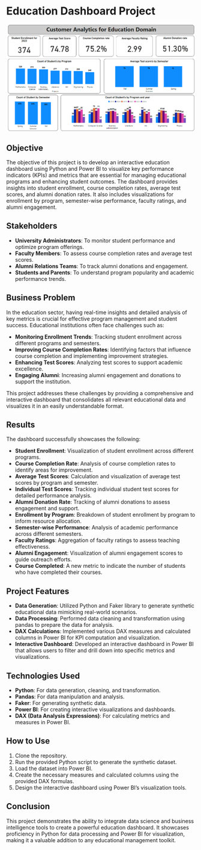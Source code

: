 # Education Dashboard Project
![EDucation Dashboard](edu_screenshot.png)
## Objective
The objective of this project is to develop an interactive education dashboard using Python and Power BI to visualize key performance indicators (KPIs) and metrics that are essential for managing educational programs and enhancing student outcomes. The dashboard provides insights into student enrollment, course completion rates, average test scores, and alumni donation rates. It also includes visualizations for enrollment by program, semester-wise performance, faculty ratings, and alumni engagement.

## Stakeholders
- **University Administrators**: To monitor student performance and optimize program offerings.
- **Faculty Members**: To assess course completion rates and average test scores.
- **Alumni Relations Teams**: To track alumni donations and engagement.
- **Students and Parents**: To understand program popularity and academic performance trends.

## Business Problem
In the education sector, having real-time insights and detailed analysis of key metrics is crucial for effective program management and student success. Educational institutions often face challenges such as:
- **Monitoring Enrollment Trends**: Tracking student enrollment across different programs and semesters.
- **Improving Course Completion Rates**: Identifying factors that influence course completion and implementing improvement strategies.
- **Enhancing Test Scores**: Analyzing test scores to support academic excellence.
- **Engaging Alumni**: Increasing alumni engagement and donations to support the institution.

This project addresses these challenges by providing a comprehensive and interactive dashboard that consolidates all relevant educational data and visualizes it in an easily understandable format.

## Results
The dashboard successfully showcases the following:
- **Student Enrollment**: Visualization of student enrollment across different programs.
- **Course Completion Rate**: Analysis of course completion rates to identify areas for improvement.
- **Average Test Scores**: Calculation and visualization of average test scores by program and semester.
- **Individual Test Scores**: Tracking individual student test scores for detailed performance analysis.
- **Alumni Donation Rate**: Tracking of alumni donations to assess engagement and support.
- **Enrollment by Program**: Breakdown of student enrollment by program to inform resource allocation.
- **Semester-wise Performance**: Analysis of academic performance across different semesters.
- **Faculty Ratings**: Aggregation of faculty ratings to assess teaching effectiveness.
- **Alumni Engagement**: Visualization of alumni engagement scores to guide outreach efforts.
- **Course Completed**: A new metric to indicate the number of students who have completed their courses.

## Project Features
- **Data Generation**: Utilized Python and Faker library to generate synthetic educational data mimicking real-world scenarios.
- **Data Processing**: Performed data cleaning and transformation using pandas to prepare the data for analysis.
- **DAX Calculations**: Implemented various DAX measures and calculated columns in Power BI for KPI computation and visualization.
- **Interactive Dashboard**: Developed an interactive dashboard in Power BI that allows users to filter and drill down into specific metrics and visualizations.

## Technologies Used
- **Python**: For data generation, cleaning, and transformation.
- **Pandas**: For data manipulation and analysis.
- **Faker**: For generating synthetic data.
- **Power BI**: For creating interactive visualizations and dashboards.
- **DAX (Data Analysis Expressions)**: For calculating metrics and measures in Power BI.

## How to Use
1. Clone the repository.
2. Run the provided Python script to generate the synthetic dataset.
3. Load the dataset into Power BI.
4. Create the necessary measures and calculated columns using the provided DAX formulas.
5. Design the interactive dashboard using Power BI’s visualization tools.

## Conclusion
This project demonstrates the ability to integrate data science and business intelligence tools to create a powerful education dashboard. It showcases proficiency in Python for data processing and Power BI for visualization, making it a valuable addition to any educational management toolkit.


